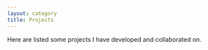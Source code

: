 ```yaml
---
layout: category
title: Projects
---
```

Here are listed some projects I have developed and collaborated on.
